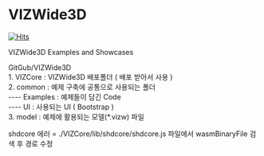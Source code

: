 # VIZWide3D

[![Hits](https://hits.seeyoufarm.com/api/count/incr/badge.svg?url=https%3A%2F%2Fgithub.com%2Fsofthills3d%2FVIZWide3D&count_bg=%2379C83D&title_bg=%23555555&icon=&icon_color=%23E7E7E7&title=hits&edge_flat=false)](https://hits.seeyoufarm.com)

VIZWide3D Examples and Showcases

GitGub/VIZWide3D  
    1. VIZCore : VIZWide3D 배포폴더 ( 배포 받아서 사용 )  
    2. common  : 예제 구축에 공통으로 사용되는 폴더  
    ---- Examples : 예제들이 담긴 Code  
    ---- UI : 사용되는 UI ( Bootstrap )  
    3. model   : 예제에 활용되는 모델(*.vizw) 파일  
  
shdcore 에러 = ./VIZCore/lib/shdcore/shdcore.js 파일에서 wasmBinaryFile 검색 후 경로 수정
